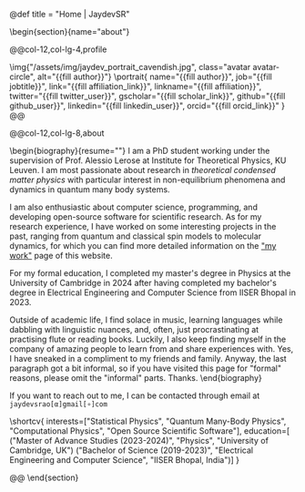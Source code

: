 @def title = "Home | JaydevSR"

<!-- -----------------
     BIOGRAPHY SECTION
     ----------------- -->

\begin{section}{name="about"}

<!-- LEFT COLUMN -->

@@col-12,col-lg-4,profile

\img{"/assets/img/jaydev_portrait_cavendish.jpg", class="avatar avatar-circle", alt="{{fill author}}"}
\portrait{
  name="{{fill author}}",
  job="{{fill jobtitle}}",
  link="{{fill affiliation_link}}",
  linkname="{{fill affiliation}}",
  twitter="{{fill twitter_user}}",
  gscholar="{{fill scholar_link}}",
  github="{{fill github_user}}",
  linkedin="{{fill linkedin_user}}",
  orcid="{{fill orcid_link}}"
}
@@ <!-- end of column -->

<!-- RIGHT COLUMN -->
@@col-12,col-lg-8,about

\begin{biography}{resume=""}
  I am a PhD student working under the supervision of Prof. Alessio Lerose at Institute for Theoretical Physics, KU Leuven. I am most passionate about research in _theoretical condensed matter physics_ with particular interest in non-equilibrium phenomena and dynamics in quantum many body systems.
  
  I am also enthusiastic about computer science, programming, and developing open-source software for scientific research. As for my research experience, I have worked on some interesting projects in the past, ranging from quantum and classical spin models to molecular dynamics, for which you can find more detailed information on the ["my work"](/work/) page of this website.

  For my formal education, I completed my master's degree in Physics at the University of Cambridge in 2024 after having completed my bachelor's degree in Electrical Engineering and Computer Science from IISER Bhopal in 2023.

  Outside of academic life, I find solace in music, learning languages while dabbling with linguistic nuances, and, often, just procrastinating at practising flute or reading books. Luckily, I also keep finding myself in the company of amazing people to learn from and share experiences with. Yes, I have sneaked in a compliment to my friends and family. Anyway, the last paragraph got a bit informal, so if you have visited this page for "formal" reasons, please omit the "informal" parts. Thanks.
\end{biography}

If you want to reach out to me, I can be contacted through email at `jaydevsrao[α]gmail[∘]com`

\shortcv{
  interests=["Statistical Physics", "Quantum Many-Body Physics", "Computational Physics", "Open Source Scientific Software"],
  education=[
    ("Master of Advance Studies (2023-2024)", "Physics", "University of Cambridge, UK")
    ("Bachelor of Science (2019-2023)", "Electrical Engineering and Computer Science", "IISER Bhopal, India")]
}

@@ <!-- end of column -->
\end{section}

<!-- --------------
     SKILLS SECTION
     -------------- -->

<!-- \begin{section}{name="skills", class="wg-featurette", rowclass="featurette"}

\sectionheading{"Skills", class="col-md-12"}

\skill{"Julia", "90%", img="/assets/img/julia-dots.svg"}
\skill{"Machine Learning", "100%", fa="chart-line"}
\skill{"Photography", "10%", fa="camera-retro"}

\end{section} -->


<!-- ------------------
     EXPERIENCE SECTION
     ------------------ -->

<!-- \begin{section}{name="experience"}

\sectionheading{"Experience", class="col-12 col-lg-4"}

@@col-12,col-lg-8

\experience{
  title="CEO",
  company="GenCoin",
  descr="""
    Responsibilities include:
    * Analysing
    * Modelling
    * Deploying
    """,
  from="Jan 2017",
  to="Present",
  location="California",
  active=true
  }
\experience{
  title="Professor",
  company="University X",
  from="Jan 2016",
  to="Dec 2016",
  last=true,
  location="California",
  descr="Taught electronic engineering and researched semiconductor physics."
  }

@@

\end{section} -->

<!-- -----------------------
     ACCOMPLISHMENTS SECTION
     ----------------------- -->

<!-- \begin{section}{name="accomplishments"}

\sectionheading{"Accomplish­ments", class="col-12 col-lg-4"}

@@col-12,col-lg-8

\certificate{
  title="Neural Networks and Deep Learning",
  meta="Coursera",
  metalink="https://www.coursera.org",
  date="Oct 2018",
  certlink="https://www.coursera.org"
  }
\certificate{
  title="Blockchain Fundamentals",
  descr="Formulated informed **blockchain** models, hypotheses, and use cases.",
  meta="Coursera",
  metalink="https://www.edx.org",
  date="Mar 2018",
  certlink="https://www.edx.org"
  }
\certificate{
  title="Object-Oriented Programming in R: S3 and R6 Course",
  meta="DataCamp",
  metalink="https://www.datacamp.com",
  date="Jul 2017 – Dec 2017",
  certlink="https://www.datacamp.com"
}

@@

\end{section} -->

<!-- --------------------
     RECENT POSTS SECTION
     -------------------- -->

<!-- \begin{section}{name="posts", class="wg-pages"}

\sectionheading{"Recent Posts", class="col-12 col-lg-4"}

@@col-12,col-lg-8

{{recentposts 3}}

@@

\end{section} -->

<!-- -----------------
     PORTFOLIO SECTION XXX
     ----------------- -->

<!-- -------------
     TALKS SECTION XXX
     ------------- -->

<!-- --------------------
     FEATURED PUB SECTION XXX
     -------------------- -->

<!-- ---------------------------
     RECENT PUBLICATIONS SECTION XXX
     --------------------------- -->
